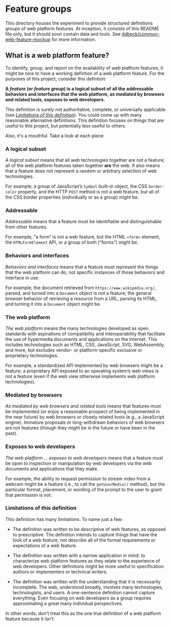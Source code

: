 # Feature groups

This directory houses the experiment to provide structured definitions groups of web platform features.
At inception, it consists of this README file only, but it should soon contain data and tools.
See [ddbeck/common-web-feature-mockup](https://github.com/ddbeck/common-web-feature-mockup/) for more information.

## What is a web platform feature?

To identify, group, and report on the availability of web platform features, it might be nice to have a working defintion of a web platform feature.
For the purposes of this project, consider this defintion:

**A _feature_ (or _feature group_) is a logical subset of all the addressable behaviors and interfaces that the web platform, as mediated by browsers and related tools, exposes to web developers.**

This definition is surely not authoritative, complete, or universally applicable (see [_Limitations of this definition_](#limitations-of-this-definition)).
You could come up with many reasonable alternative definitions.
This definition focuses on things that are useful to this project, but potentially less useful to others.

Also, it's a mouthful. Take a look at each piece:


### A logical subset

_A logical subset_ means that all web technologies together are not a feature;
all of the web platform features taken together **are** the web.
It also means that a feature does not represent a random or arbitrary selection of web technologies.

For example, a group of JavaScript’s `Symbol` built-in object, the CSS `border-color` property, and the HTTP `POST` method is not a web feature, but all of the CSS border properties (individually or as a group) might be.


### Addressable

_Addressable_ means that a feature must be identifiable and distinguishable from other features.

For example, “a form” is not a web feature, but the HTML `<form>` element, the `HTMLFormElement` API, or a group of both (“forms”) might be.


### Behaviors and interfaces

_Behaviors and interfaces_ means that a feature must represent the things that the web platform can do, not specific instances of those behaviors and interface in use.

For example, the document retrieved from `https://www.wikipedia.org/`, parsed, and turned into a `Document` object is not a feature;
the general browser behavior of retrieving a resource from a URL, parsing its HTML, and turning it into a `Document` object might be.


### The web platform

_The web platform_ means the many technologies developed as open standards with aspirations of compatibility and interoperability that facilitate the use of hypermedia documents and applications on the Internet.
This includes technologies such as HTML, CSS, JavaScript, SVG, WebAssembly, and more, but excludes vendor- or platform-specific exclusive or proprietary technologies.

For example, a standardized API implemented by web browsers might be a feature; a proprietary API exposed to an operating system’s web views is not a feature (even if the web view otherwise implements web platform technologies).


### Mediated by browsers

_As mediated by web browsers and related tools_ means that features must be implemented (or enjoy a reasonable prospect of being implemented in the near future) by web browsers or closely related tools (e.g., a JavaScript engine).
Immature proposals or long-withdrawn behaviors of web browsers are not features (though they might be in the future or have been in the past).


### Exposes to web developers

_The web platform … exposes to web developers_ means that a feature must be open to inspection or manipulation by web developers via the web documents and applications that they make.

For example, the ability to request permission to stream video from a webcam might be a feature (i.e., to call the `getUserMedia()` method), but the particular format, placement, or wording of the prompt to the user to grant that permission is not.

### Limitations of this definition

This definition has many limitations.
To name just a few:

- The definition was written to be descriptive of web features, as opposed to prescriptive.
  The definition intends to capture things that have the look of a web feature, not describe all of the formal requirements or expectations of a web feature.

- The definition was written with a narrow application in mind:
  to characterize web platform features as they relate to the experience of web developers.
  Other definitions might be more useful to specification authors or implementers or technical writers.

- The definition was written with the understanding that it is necessarily incomplete.
  The web, understood broadly, involves many technologies, technologists, and users.
  A one-sentence definition cannot capture everything.
  Even focusing on web developers as a group requires approximating a great many individual perspectives.

In other words, don't treat this as the one true definition of a web platform feature because it isn't.

